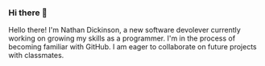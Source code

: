 ### Hi there 👋

<!--
**nathandickinson32/nathandickinson32** is a ✨ _special_ ✨ repository because its `README.md` (this file) appears on your GitHub profile.

Here are some ideas to get you started:

- 🔭 I’m currently working on ...
- 🌱 I’m currently learning ...
- 👯 I’m looking to collaborate on ...
- 🤔 I’m looking for help with ...
- 💬 Ask me about ...
- 📫 How to reach me: ...
- 😄 Pronouns: ...
- ⚡ Fun fact: ...
-->
Hello there! I'm Nathan Dickinson, a new software devolever currently working on growing my skills as a programmer. I'm in the process of becoming familiar with GitHub. I am eager to collaborate on future projects with classmates. 